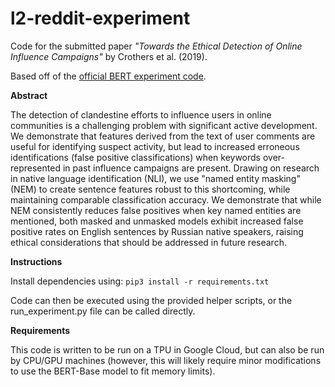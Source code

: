 # l2-reddit-experiment

Code for the submitted paper *"Towards the Ethical Detection of Online Influence Campaigns"* by Crothers et al. (2019).

Based off of the [official BERT experiment code](https://github.com/google-research/bert).

**Abstract**

The detection of clandestine efforts to influence users in online communities is a challenging problem with significant active development.  We demonstrate that features derived from the text of user comments are useful for identifying suspect activity, but lead to increased erroneous identifications (false positive classifications) when keywords over-represented in past influence campaigns are present.  Drawing on research in native language identification (NLI), we use "named entity masking" (NEM) to create sentence features robust to this shortcoming, while maintaining comparable classification accuracy.  We demonstrate that while NEM consistently reduces false positives when key named entities are mentioned, both masked and unmasked models exhibit increased false positive rates on English sentences by Russian native speakers, raising ethical considerations that should be addressed in future research.

**Instructions**

Install dependencies using:
`pip3 install -r requirements.txt`

Code can then be executed using the provided helper scripts, or the run_experiment.py file can be called directly.

**Requirements**

This code is written to be run on a TPU in Google Cloud, but can also be run by CPU/GPU machines (however, this will likely require minor modifications to use the BERT-Base model to fit memory limits).
